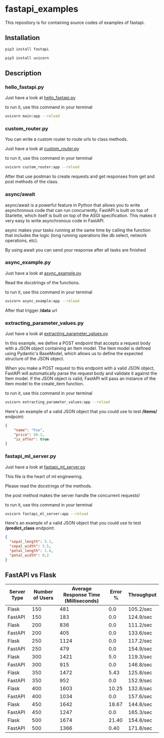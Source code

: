 # fastapi_examples
This repository is for containing source codes of examples of fastapi.

## Installation
```bash
pip3 install fastapi 

pip3 install uvicorn 
```

## Description

### hello_fastapi.py
Just have a look at [hello_fastapi.py](https://github.com/AyberkYavuz/fastapi_examples/blob/main/hello_fastapi.py)

to run it, use this command in your terminal

```bash
uvicorn main:app --reload
```

### custom_router.py

You can write a custom router to route urls to class methods.

Just have a look at [custom_router.py](https://github.com/AyberkYavuz/fastapi_examples/blob/main/custom_router.py)

to run it, use this command in your terminal

```bash
uvicorn custom_router:app --reload
```

After that use postman to create requests and get responses from get and post methods of the class.

### async/await

async/await is a powerful feature in Python that allows you to write asynchronous code that can run concurrently. 
FastAPI is built on top of Starlette, which itself is built on top of the ASGI specification. 
This makes it very easy to write asynchronous code in FastAPI.

async makes your tasks running at the same time by calling the function that includes the logic 
(long running operations like db select, network operations, etc).

By using await you can send your response after all tasks are finished

### async_example.py

Just have a look at [async_example.py](https://github.com/AyberkYavuz/fastapi_examples/blob/main/async_example.py)

Read the docstrings of the functions.

to run it, use this command in your terminal

```bash
uvicorn async_example:app --reload
```

After that trigger **/data** url

### extracting_parameter_values.py

Just have a look at [extracting_parameter_values.py](https://github.com/AyberkYavuz/fastapi_examples/blob/main/extracting_parameter_values.py)

In this example, we define a POST endpoint that accepts a request body with a JSON object containing an Item model. 
The Item model is defined using Pydantic's BaseModel, which allows us to define the expected structure of the JSON object.

When you make a POST request to this endpoint with a valid JSON object, FastAPI will automatically parse the request 
body and validate it against the Item model. 
If the JSON object is valid, FastAPI will pass an instance of the Item model to the create_item function.

to run it, use this command in your terminal

```bash
uvicorn extracting_parameter_values:app --reload
```

Here's an example of a valid JSON object that you could use to test **/items/** endpoint:

```json
{
    "name": "Foo",
    "price": 50.2,
    "is_offer": true
}
```

### fastapi_ml_server.py

Just have a look at [fastapi_ml_server.py](https://github.com/AyberkYavuz/fastapi_examples/blob/main/fastapi_ml_server.py)

This file is the heart of ml engineering.

Please read the docstrings of the methods.

the post method makes the server handle the concurrent requests!

to run it, use this command in your terminal

```bash
uvicorn fastapi_ml_server:app --reload 
```

Here's an example of a valid JSON object that you could use to test **/predict_class** endpoint:

```json
{
  "sepal_length": 5.1, 
  "sepal_width": 3.5, 
  "petal_length": 1.4, 
  "petal_width": 0.2
}
```

## FastAPI vs Flask 

| Server Type | Number of Users | Average Response Time (Milliseconds) | Error % | Throughput |
|-------------|-----------------|--------------------------------------|---------|------------|
| Flask       | 150             | 481                                  | 0.0     | 105.2/sec  |
| FastAPI     | 150             | 183                                  | 0.0     | 124.9/sec  |
| Flask       | 200             | 836                                  | 0.0     | 111.2/sec  |
| FastAPI     | 200             | 405                                  | 0.0     | 133.6/sec  |
| Flask       | 250             | 1124                                 | 0.0     | 117.2/sec  |
| FastAPI     | 250             | 479                                  | 0.0     | 154.9/sec  |
| Flask       | 300             | 1421                                 | 5.0     | 119.3/sec  |
| FastAPI     | 300             | 915                                  | 0.0     | 146.8/sec  |
| Flask       | 350             | 1472                                 | 5.43    | 125.8/sec  |
| FastAPI     | 350             | 952                                  | 0.0     | 152.9/sec  |
| Flask       | 400             | 1603                                 | 10.25   | 132.8/sec  |
| FastAPI     | 400             | 1034                                 | 0.0     | 157.6/sec  |
| Flask       | 450             | 1642                                 | 18.67   | 144.8/sec  |
| FastAPI     | 450             | 1247                                 | 0.0     | 165.3/sec  |
| Flask       | 500             | 1674                                 | 21.40   | 154.8/sec  |
| FastAPI     | 500             | 1366                                 | 0.40    | 171.8/sec  |


